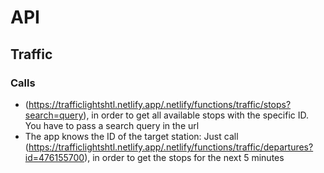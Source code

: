 # API
## Traffic
### Calls
- (https://trafficlightshtl.netlify.app/.netlify/functions/traffic/stops?search=query), in order to get all available stops with the specific ID. You have to pass a search query in the url
- The app knows the ID of the target station: Just call (https://trafficlightshtl.netlify.app/.netlify/functions/traffic/departures?id=476155700), in order to get the stops for the next 5 minutes
